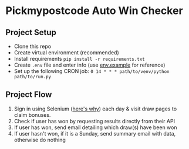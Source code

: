 # Pickmypostcode Auto Win Checker

## Project Setup

* Clone this repo
* Create virtual environment (recommended)
* Install requirements `pip install -r requirements.txt`
* Create `.env` file and enter info (use [env.example](env.example) for reference)
* Set up the following CRON job: `0 14 * * * path/to/venv/python path/to/run.py`


## Project Flow
1. Sign in using Selenium ([here's why](https://pickmypostcode.com/rules/#:~:text=We%20may%20temporarily%20remove%20entries%20that%20have%20not%20visited%20the%20site%20for%20over%20a%20week.)) each day & visit draw pages to claim bonuses.
2. Check if user has won by requesting results directly from their API
3. If user has won, send email detailing which draw(s) have been won
4. If user hasn't won, if it is a Sunday, send summary email with data, otherwise do nothing